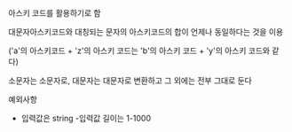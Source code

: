 아스키 코드를 활용하기로 함

대문자아스키코드와 대칭되는 문자의 아스키코드의 합이 언제나 동일하다는 것을 이용

('a'의 아스키코드 + 'z'의 아스키 코드는 'b'의 아스키 코드 + 'y'의 아스키 코드와 같다)


소문자는 소문자로, 
대문자는 대문자로 변환하고 
그 외에는 전부 그대로 둔다

예외사항
- 입력값은 string
-입력값 길이는 1-1000
